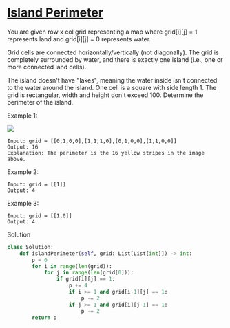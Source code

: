 # [Island Perimeter](https://leetcode.com/problems/island-perimeter/description/)

You are given row x col grid representing a map where grid[i][j] = 1 represents land and grid[i][j] = 0 represents water.

Grid cells are connected horizontally/vertically (not diagonally). The grid is completely surrounded by water, and 
there is exactly one island (i.e., one or more connected land cells).

The island doesn't have "lakes", meaning the water inside isn't connected to the water around the island. One cell is a 
square with side length 1. The grid is rectangular, width and height don't exceed 100. Determine the perimeter 
of the island.

Example 1:

![](https://assets.leetcode.com/uploads/2018/10/12/island.png)

```
Input: grid = [[0,1,0,0],[1,1,1,0],[0,1,0,0],[1,1,0,0]]
Output: 16
Explanation: The perimeter is the 16 yellow stripes in the image above.
```
Example 2:
```
Input: grid = [[1]]
Output: 4
```
Example 3:
```
Input: grid = [[1,0]]
Output: 4
```
Solution
```python
class Solution:
    def islandPerimeter(self, grid: List[List[int]]) -> int:
        p = 0
        for i in range(len(grid)):
            for j in range(len(grid[0])):
                if grid[i][j] == 1:
                    p += 4
                    if i >= 1 and grid[i-1][j] == 1:
                        p -= 2
                    if j >= 1 and grid[i][j-1] == 1:
                        p -= 2
        return p
```